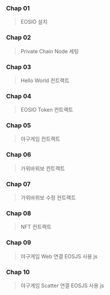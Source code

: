 ### Chap 01
> EOSIO 설치

### Chap 02
> Private Chain Node 세팅

### Chap 03
> Hello World 컨트랙트

### Chap 04
> EOSIO Token 컨트랙트

### Chap 05
> 야구게임 컨트랙트

### Chap 06
> 가위바위보 컨트랙트

### Chap 07
> 가위바위보 수정 컨트랙트

### Chap 08
> NFT 컨트랙트

### Chap 09
> 야구게임 Web 연결 EOSJS 사용 js

### Chap 10
> 야구게임 Scatter 연결 EOSJS 사용 js
